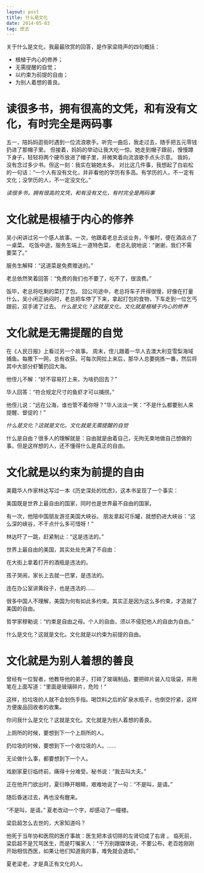 ```yaml
---
layout: post
title: 什么是文化
date: 2014-05-03
tag: 想法
---
```


关于什么是文化，我最最欣赏的回答，是作家梁晓声的四句概括：
- 根植于内心的修养；
- 无需提醒的自觉；
- 以约束为前提的自由；
- 为别人着想的善良。

# 读很多书，拥有很高的文凭，和有没有文化，有时完全是两码事
五一，陪妈妈逛街时遇到一位流浪歌手。听完一曲后，我走过去，随手把五元零钱扔进了那帽子里。
但接着，妈妈的举动让我大吃一惊。她走到帽子跟前，慢慢蹲下身子，轻轻将两个硬币放进了帽子里，并微笑着向流浪歌手点头示意。
我妈，没有念过多少书。但这一刻：我实在输她太多。
对比这几件事，我想起了白岩松的一句话：“一个人有没有文化，并非看他的学历有多高。有学历的人，不一定有文化；没学历的人，不一定没文化。”

 *读很多书，拥有很高的文凭，和有没有文化，有时完全是两码事*

# 文化就是根植于内心的修养
吴小闲讲过另一个感人故事。一次，他跟着老总去谈业务，午餐时，便在酒店点了一桌菜。
吃饭中途，服务生端上一道特色菜，
老总礼貌地说：“谢谢，我们不需要菜了。”

服务生解释：“这道菜是免费赠送的。”

老总依然笑着回答：“免费的我们也不要了，吃不了，很浪费。”

饭毕，老总将吃剩的菜打了包。
回公司途中，老总将车子开得很慢，好像在打量什么，吴小闲正纳闷时，老总把车停了下来，拿起打包的食物，下车走到一位乞丐跟前，双手递了过去。
*什么是文化？这就是文化。文化就是根植于内心的修养*


# 文化就是无需提醒的自觉
在《人民日报》上看过另一个故事。
周末，侄儿跟着一华人去澳大利亚雪梨海域捕鱼。每撒下一网，总有收获。可每次网拉上来后，那华人总要挑拣一番，然后将其中大部分虾蟹扔回大海。

他侄儿不解：“好不容易打上来，为啥扔回去？”

华人回答：“符合规定尺寸的鱼虾才可以捕捞。”

他侄儿说：“远在公海，谁也管不着你呀？”华人淡淡一笑：“不是什么都要别人来提醒、督促的！”

*什么是文化？这就是文化。文化就是无需提醒的自觉*

什么是自由？很多人的理解就是：自由就是由着自己，无拘无束地做自己想做的事。但是这样想的人，还不懂得什么是真正的自由。


# 文化就是以约束为前提的自由
美籍华人作家林达写过一本《历史深处的忧虑》，这本书呈现了一个事实：

美国既是世界上最自由的国家，同时也是世界最不自由的国家。

有一次，他陪中国朋友游览美国大峡谷。
朋友拿起可乐罐，就想扔进大峡谷：“这么深的峡谷，不干点什么多可惜呀！”

林达吓了一跳，赶紧制止：“这是违法的。”

世界上最自由的美国，其实处处充满了不自由：

在大街上拿着打开的酒瓶是违法的。

孩子哭闹，家长上去就一巴掌，是违法的。

连在办公室讲黄段子，也是违法的……

很多中国人不理解，美国为何有如此多约束。其实正是因为这么多约束，才造就了美国的自由。

哲学家穆勒说：“约束是自由之母。个人的自由，须以不侵犯他人的自由为自由。”

什么是文化？这就是文化。文化就是以约束为前提的自由。


# 文化就是为别人着想的善良
曾经有一位智者，他教导他的弟子，打碎了玻璃制品，要把碎片装入垃圾袋，并用笔在上面写道：“里面是玻璃碎片，危险！”

这样，捡垃圾的人就不会划伤手指。喝饮料之后的矿泉水瓶子，也倒空拧紧，这样方便废品回收者的收集。

你问我什么是文化？这就是文化。文化就是为别人着想的善良。

上厕所的时候，要想到下一个上厕所的人。

扔垃圾的时候，要想到下一个收垃圾的人。……

无论做什么事，都要想到下一个人。


戏剧家夏衍临终前，痛得十分难受。秘书说：“我去叫大夫。”

正在他开门欲出时，夏衍睁开眼睛，艰难地说了一句：“不是叫，是请。”

随后昏迷过去，再也没有醒来。

“不是叫，是请。” 夏老改动一个字，却感动了一幢楼。

梁启超怎么去世的，大家知道吗？

他死于当年协和医院的医疗事故：医生把本该切除的左肾切成了右肾
。
临死前，梁启超不是咒骂医生，而是叮嘱家人：“千万别跟媒体说，不要公布。老百姓刚刚开始相信西医，如果让他们知道我的事，难免就会退却。”

夏老梁老，才是真正有文化的人。

